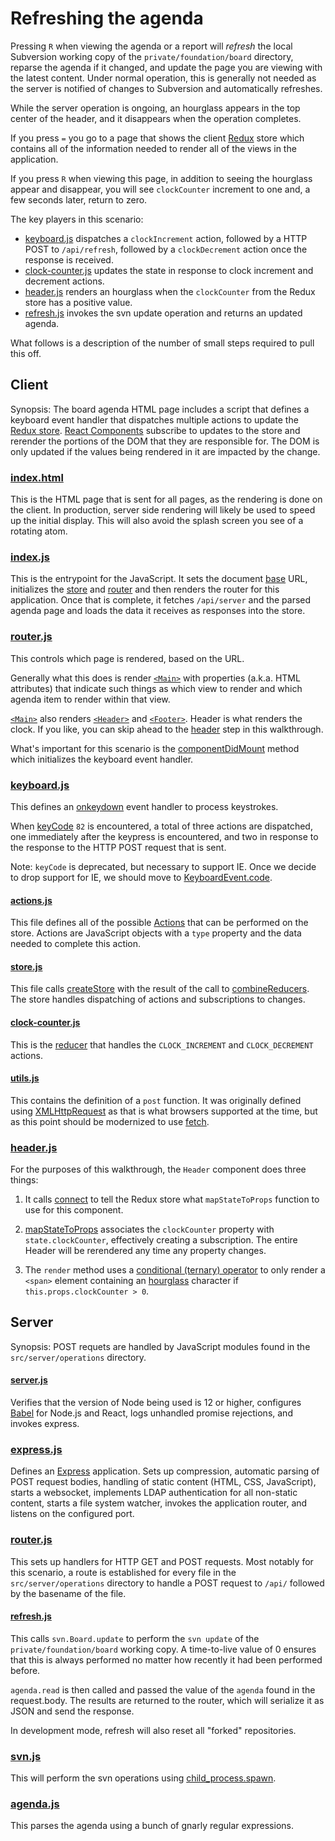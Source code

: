 # Refreshing the agenda

Pressing `R` when viewing the agenda or a report will _refresh_ the
local Subversion working copy of the `private/foundation/board` directory,
reparse the agenda if it changed, and update the page you are viewing
with the latest content.  Under normal operation, this is generally not
needed as the server is notified of changes to Subversion and automatically
refreshes.

While the server operation is ongoing, an hourglass appears in the top
center of the header, and it disappears when the operation completes.

If you press `=` you go to a page that shows the client
[Redux](https://redux.js.org/) store which contains all of the information
needed to render all of the views in the application.

If you press `R` when viewing this page, in addition to seeing the hourglass
appear and disappear, you will see `clockCounter` increment to one and, a
few seconds later, return to zero.

The key players in this scenario:

  * [keyboard.js](../../src/client/keyboard.js) dispatches a `clockIncrement`
    action, followed by a HTTP POST to `/api/refresh`, followed by a
    `clockDecrement` action once the response is received.
  * [clock-counter.js](../../src/client/reducers/clock-counter/js) updates
    the state in response to clock increment and decrement actions.
  * [header.js](../../src/client/layout/header.js) renders an hourglass
    when the `clockCounter` from the Redux store has a positive value.
  * [refresh.js](../../src/server/operations/refresh.js) invokes the svn
    update operation and returns an updated agenda.

What follows is a description of the number of small steps required to
pull this off.

## Client

Synopsis: The board agenda HTML page includes a script that defines a keyboard
event handler that dispatches multiple actions to update the 
[Redux store](https://redux.js.org).
[React Components](https://reactjs.org/docs/react-component.html)
subscribe to updates to the store and rerender the portions of the
DOM that they are responsible for.  The DOM is only updated if the
values being rendered in it are impacted by the change.

### [index.html](../../public/index.html)

This is the HTML page that is sent for all pages, as the rendering is
done on the client.  In production, server side rendering will likely
be used to speed up the initial display.  This will also avoid the
splash screen you see of a rotating atom.

### [index.js](../../src/index.js)

This is the entrypoint for the JavaScript.  It sets the document
[base](https://developer.mozilla.org/en-US/docs/Web/HTML/Element/base) URL,
initializes the [store](https://redux.js.org/) and
[router](https://reacttraining.com/react-router/) and then
renders the router for this application.  Once that is complete, it fetches
`/api/server` and the parsed agenda page and loads the data it receives as
responses into the store.

### [router.js](../../src/client/router.js)

This controls which page is rendered, based on the URL.

Generally what this does is render [`<Main>`](../../src/client/layout/main.js)
with properties (a.k.a. HTML attributes) that indicate such things as
which view to render and which agenda item to render within that view.

[`<Main>`](../../src/client/layout/main.js) also renders
[`<Header>`](../../src/client/layout/header.js) and
[`<Footer>`](../../src/client/layout/footer.js).  Header is what renders the clock.
If you like, you can skip ahead to the [header](#header) step in this walkthrough.

What's important for this scenario is the
[componentDidMount](https://reactjs.org/docs/react-component.html#componentdidmount)
method which initializes the keyboard event handler.

### [keyboard.js](../../src/client/keyboard.js)

This defines an
[onkeydown](https://developer.mozilla.org/en-US/docs/Web/API/GlobalEventHandlers/onkeydown)
event handler to process keystrokes.

When 
[keyCode](https://developer.mozilla.org/en-US/docs/Web/API/KeyboardEvent/keyCode)
 `82` is encountered, a total of three actions are dispatched,
one immediately after the keypress is encountered, and two in response to the
response to the HTTP POST request that is sent.

Note: `keyCode` is deprecated, but necessary to support IE.  Once we decide to drop
support for IE, we should move to 
[KeyboardEvent.code](https://developer.mozilla.org/en-US/docs/Web/API/KeyboardEvent/code).

#### [actions.js](../../src/actions.js)

This file defines all of the possible
[Actions](https://redux.js.org/basics/actions/)
that can be performed on the store.  Actions are JavaScript objects with a `type`
property and the data needed to complete this action.

#### [store.js](../../src/client/store.js)

This file calls [createStore](https://redux.js.org/api/createstore/)
with the result of the call to
[combineReducers](https://redux.js.org/api/combinereducers/).
The store handles dispatching of actions and subscriptions to
changes.

#### [clock-counter.js](../../src/client/reducers/clock-counter.js)

This is the [reducer](https://redux.js.org/basics/reducers) 
that handles the `CLOCK_INCREMENT` and `CLOCK_DECREMENT` actions.

#### [utils.js](../../src/client/utils.js)

This contains the definition of a `post` function.  It was originally
defined using
[XMLHttpRequest](https://developer.mozilla.org/en-US/docs/Web/API/XMLHttpRequest)
as that is what browsers supported at the time, but as this point should be
modernized to use
[fetch](https://developer.mozilla.org/en-US/docs/Web/API/Fetch_API).

<a name="header"></a>
### [header.js](https://developer.mozilla.org/en-US/docs/Web/API/Fetch_API)

For the purposes of this walkthrough, the `Header` component does three
things:

1. It calls [connect](https://react-redux.js.org/api/connect) to tell the
   Redux store what `mapStateToProps` function to use for this component.

2. [mapStateToProps](https://react-redux.js.org/api/connect#mapstatetoprops-state-ownprops-object)
   associates the `clockCounter` property with `state.clockCounter`,
   effectively creating a subscription.  The entire Header will be rerendered
   any time any property changes.

3. The `render` method uses a
   [conditional (ternary) operator](https://developer.mozilla.org/en-US/docs/Web/JavaScript/Reference/Operators/Conditional_Operator)
   to only render a `<span>` element containing an
   [hourglass](https://www.fileformat.info/info/unicode/char/231b/index.htm)
   character if `this.props.clockCounter > 0`.

## Server

Synopsis: POST requets are handled by JavaScript modules found in the
`src/server/operations` directory.

#### [server.js](../../src/server.js)

Verifies that the version of Node being used is 12 or higher, configures
[Babel](https://babeljs.io/) for Node.js and React, logs unhandled promise
rejections, and invokes express.

### [express.js](../../src/server/express.js)

Defines an [Express](https://expressjs.com/) application.  Sets up compression,
automatic parsing of POST request bodies,
handling of static content (HTML, CSS, JavaScript), starts a websocket,
implements LDAP authentication for all non-static content, starts a file system
watcher, invokes the application router, and listens on the configured port.

### [router.js](./../src/server/router.js)

This sets up handlers for HTTP GET and POST requests.  Most notably for this
scenario, a route is established for every file in the `src/server/operations`
directory to handle a POST request to `/api/` followed by the basename of the
file.

#### [refresh.js](../../src/server/operations/refresh.js)

This calls `svn.Board.update` to perform the `svn update` of the
`private/foundation/board` working copy.  A time-to-live value of 0
ensures that this is always performed no matter how recently it had
been performed before.

`agenda.read` is then called and passed the value of the `agenda`
found in the request.body.  The results are returned to the router,
which will serialize it as JSON and send the response.

In development mode, refresh will also reset all "forked" repositories.

### [svn.js](../../src/server/svn.js)

This will perform the svn operations using
[child_process.spawn](https://nodejs.org/api/child_process.html#child_process_child_process_spawn_command_args_options).

### [agenda.js](../../src/server/agenda.js)

This parses the agenda using a bunch of gnarly regular expressions.